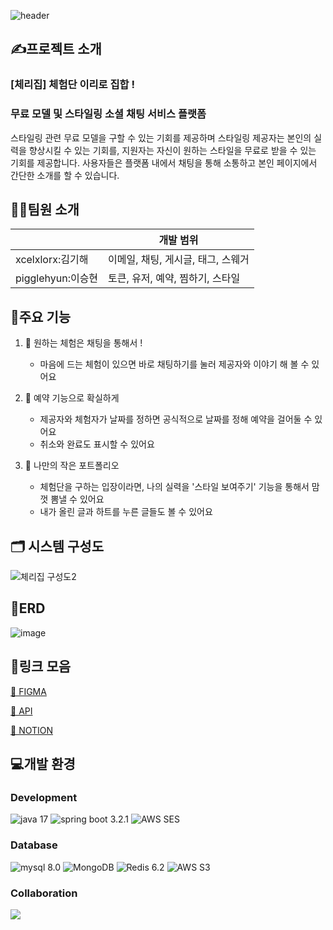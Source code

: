 ![header](https://capsule-render.vercel.app/api?type=transparent&text=🍒Cherry%House🍒&fontColor=C71C38)

## ✍프로젝트 소개
### [체리집] 체험단 이리로 집합 ! 
### 무료 모델 및 스타일링 소셜 채팅 서비스 플랫폼
스타일링 관련 무료 모델을 구할 수 있는 기회를 제공하며 스타일링 제공자는 본인의 실력을 향상시킬 수 있는 기회를, 지원자는 자신이 원하는 스타일을 무료로 받을 수 있는 기회를 제공합니다. 사용자들은 플랫폼 내에서 채팅을 통해 소통하고 본인 페이지에서 간단한 소개를 할 수 있습니다.

## 👩‍💻팀원 소개

|  | 개발 범위 | 
| --- | --- | 
| xcelxlorx:김기해 | 이메일, 채팅, 게시글, 태그, 스웨거  |
| pigglehyun:이승현 | 토큰, 유저, 예약, 찜하기, 스타일  |

## 🧩주요 기능

1. 💬 원하는 체험은 채팅을 통해서 !
    - 마음에 드는 체험이 있으면 바로 채팅하기를 눌러 제공자와 이야기 해 볼 수 있어요


2. 📝 예약 기능으로 확실하게
    - 제공자와 체험자가 날짜를 정하면 공식적으로 날짜를 정해 예약을 걸어둘 수 있어요
    - 취소와 완료도 표시할 수 있어요

3. 📅 나만의 작은 포트폴리오
    - 체험단을 구하는 입장이라면, 나의 실력을 '스타일 보여주기' 기능을 통해서 맘껏 뽐낼 수 있어요 
    - 내가 올린 글과 하트를 누른 글들도 볼 수 있어요

## 🗂️ 시스템 구성도
![체리집 구성도2](https://github.com/cherry-house/cherry-house-be/assets/96944649/e6e152be-a5f6-4295-ad2f-525d1cc57aa3)


## 📑ERD
![image](https://github.com/cherry-house/cherry-house-be/assets/78164014/2f74a412-647c-45ca-b20c-69f6a4d320a1)


## 🔗링크 모음

 [🍒 FIGMA](https://www.figma.com/file/lF9STwnTFbphGjbTDwlOpc/cherry_house_figma?type=design&node-id=76-638&mode=design&t=mqvtbbtwhofRsWl6-0)   


 [🍒 API](https://cherry-house.notion.site/API-a400a1d3484d497c9865cc48954ed5b0?pvs=4)

  [🍒 NOTION](https://cherry-house.notion.site/b9f54c05f7ef4ca784ceb089cd3913e1?pvs=4)

## 💻개발 환경

### Development
![java 17](https://img.shields.io/badge/-Java%2017-ED8B00?style=for-the-badge&logo=java&logoColor=white&s=22) ![spring boot 3.2.1](https://img.shields.io/badge/Spring%20boot%203.2.1-6DB33F?style=for-the-badge&logo=springboot&logoColor=white) ![AWS SES](https://img.shields.io/badge/-AWS%20SES-232F3E?style=for-the-badge&logo=amazon-aws&logoColor=white)

### Database
![mysql 8.0](https://img.shields.io/badge/MySQL%208.0-005C84?style=for-the-badge&logo=mysql&logoColor=white) ![MongoDB](https://img.shields.io/badge/-MongoDB-47A248?style=for-the-badge&logo=mongodb&logoColor=white) ![Redis 6.2](https://img.shields.io/badge/Redis%206.2-DC382D?style=for-the-badge&logo=Redis&logoColor=white)
 ![AWS S3](https://img.shields.io/badge/AWS%20S3-569A31?style=for-the-badge&logo=amazons3&logoColor=white)

### Collaboration
<img src="https://img.shields.io/badge/GitHub-181717?style=for-the-badge&logo=GitHub&logoColor=white">
